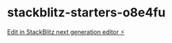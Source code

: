 # stackblitz-starters-o8e4fu

[Edit in StackBlitz next generation editor ⚡️](https://stackblitz.com/~/github.com/Superkub/stackblitz-starters-o8e4fu)